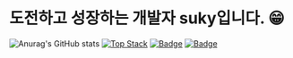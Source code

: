 # 도전하고 성장하는 개발자 suky입니다. 😁

![Anurag's GitHub stats](https://github-readme-stats.vercel.app/api?username=0xsuky&show_icons=true&theme=radical)
[![Top Stack](https://widget.realdeveloper.pro/api/top?stack=Java,Spring,Typescript)](https://github.com/kijepark)
[![Badge](https://widget.realdeveloper.pro/api/badge?title=Languages%20and%20Framework&badges=Java,Spring,TypeScript,JavaScript,Express.js,React,Python,C,Socket.io)](https://github.com/kijepark)
[![Badge](https://widget.realdeveloper.pro/api/badge?title=Database%20and%20DevOps&badges=JPA,MySQL,Querydsl,Github,Github%20Action,Docker)](https://github.com/kijepark)
